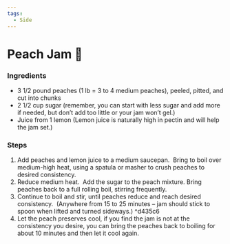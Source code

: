 ```yaml
---
tags:
  - Side
---
```


# Peach Jam 🍑

### Ingredients
- 3 1/2 pound peaches (1 lb = 3 to 4 medium peaches), peeled, pitted, and cut into chunks
- 2 1/2 cup sugar (remember, you can start with less sugar and add more if needed, but don’t add too little or your jam won’t gel.)
- Juice from 1 lemon (Lemon juice is naturally high in pectin and will help the jam set.)
### Steps
1. Add peaches and lemon juice to a medium saucepan.  Bring to boil over medium-high heat, using a spatula or masher to crush peaches to desired consistency.
2. Reduce medium heat.  Add the sugar to the peach mixture. Bring peaches back to a full rolling boil, stirring frequently.
3. Continue to boil and stir, until peaches reduce and reach desired consistency.  (Anywhere from 15 to 25 minutes – jam should stick to spoon when lifted and turned sideways.) ^d435c6
4. Let the peach preserves cool, if you find the jam is not at the consistency you desire, you can bring the peaches back to boiling for about 10 minutes and then let it cool again.

